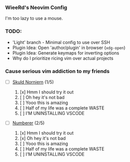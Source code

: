 ### WieeRd's Neovim Config

I'm too lazy to use a mouse.

### TODO:

- 'Light' branch - Minimal config to use over SSH
- Plugin Idea: Open 'author/plugin' in browser (`xdg-open`)
- Plugin Idea: Generate keymaps for inverting options
- Why do I prioritize ricing vim over actual projects

### Cause serious vim addiction to my friends

- [ ] [Skuld Norniern](https://github.com/SkuldNorniern "fellow fox lover :D") (1/5)

	1. [x] Hmm I should try it out
	2. [ ] Oh hey it's not bad
	3. [ ] Yooo this is amazing
	4. [ ] Half of my life was a complete WASTE
	5. [ ] I'M UNINSTALLING VSCODE

- [ ] [Numberer](https://github.com/ybs1164) (2/5)

	1. [x] Hmm I should try it out
	2. [x] Oh hey it's not bad
	3. [ ] Yooo this is amazing
	4. [ ] Half of my life was a complete WASTE
	5. [ ] I'M UNINSTALLING VSCODE
